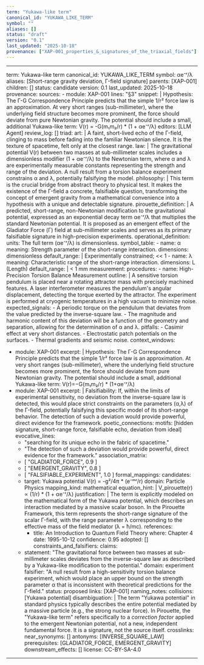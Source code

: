 ```yaml
---
term: "Yukawa-like term"
canonical_id: "YUKAWA_LIKE_TERM"
symbol: ""
aliases: []
status: "draft"
version: "0.1"
last_updated: "2025-10-18"
provenance: ["XAP-001_properties_&_signatures_of_the_triaxial_fields"]
---
```


---
term: Yukawa-like term
canonical_id: YUKAWA_LIKE_TERM
symbol: αe⁻ʳ/λ
aliases: [Short-range gravity deviation, Γ-field signature]
parents: [XAP-001]
children: []
status: candidate
version: 0.1
last_updated: 2025-10-18
provenance:
  sources:
    - module: XAP-001
      lines: "§3"
      snippet: |
        Hypothesis: The Γ-G Correspondence Principle predicts that the simple 1/r² force law is an approximation. At very short ranges (sub-millimeter), where the underlying field structure becomes more prominent, the force should deviate from pure Newtonian gravity. The potential should include a small, additional Yukawa-like term: V(r) = -G(m₁m₂/r) * (1 + αe⁻ʳ/λ)
  editors: [LLM Agent]
  review_log: []
triad:
  art: |
    A faint, short-lived echo of the Γ-field, clinging to mass before fading into the familiar Newtonian silence. It is the texture of spacetime, felt only at the closest range.
  law: |
    The gravitational potential V(r) between two masses at sub-millimeter scales includes a dimensionless modifier (1 + αe⁻ʳ/λ) to the Newtonian term, where α and λ are experimentally measurable constants representing the strength and range of the deviation. A null result from a torsion balance experiment constrains α and λ, potentially falsifying the model.
  philosophy: |
    This term is the crucial bridge from abstract theory to physical test. It makes the existence of the Γ-field a concrete, falsifiable question, transforming the concept of emergent gravity from a mathematical convenience into a hypothesis with a unique and detectable signature.
pirouette_definition: |
  A predicted, short-range, non-Newtonian modification to the gravitational potential, expressed as an exponential decay term αe⁻ʳ/λ that multiplies the standard Newtonian potential. It is proposed as an emergent effect of the Gladiator Force (Γ) field at sub-millimeter scales and serves as its primary falsifiable signature in high-precision experiments.
operational_definition:
  units: The full term (αe⁻ʳ/λ) is dimensionless.
  symbol_table:
    - name: α
      meaning: Strength parameter of the short-range interaction.
      dimensions: dimensionless
      default_range: |
        Experimentally constrained; << 1
    - name: λ
      meaning: Characteristic range of the short-range interaction.
      dimensions: L (Length)
      default_range: |
        < 1 mm
  measurement:
    procedures:
      - name: High-Precision Torsion Balance Measurement
        outline: |
          A sensitive torsion pendulum is placed near a rotating attractor mass with precisely machined features. A laser interferometer measures the pendulum's angular displacement, detecting the torque exerted by the attractor. The experiment is performed at cryogenic temperatures in a high vacuum to minimize noise.
        expected_signals:
          - A periodic torque on the pendulum that deviates from the value predicted by the inverse-square law.
          - The magnitude and harmonic content of this deviation will be a function of the geometry and separation, allowing for the determination of α and λ.
        pitfalls:
          - Casimir effect at very short distances.
          - Electrostatic patch potentials on the surfaces.
          - Thermal gradients and seismic noise.
context_windows:
  - module: XAP-001
    excerpt: |
      Hypothesis: The Γ-G Correspondence Principle predicts that the simple 1/r² force law is an approximation. At very short ranges (sub-millimeter), where the underlying field structure becomes more prominent, the force should deviate from pure Newtonian gravity. The potential should include a small, additional Yukawa-like term: V(r)=−G(m₁m₂/r) * (1+αe⁻ʳ/λ)
  - module: XAP-001
    excerpt: |
      Falsifiability: If, within the limits of experimental sensitivity, no deviation from the inverse-square law is detected, this would place strict constraints on the parameters (α,λ) of the Γ-field, potentially falsifying this specific model of its short-range behavior. The detection of such a deviation would provide powerful, direct evidence for the framework.
poetic_connections:
  motifs: [hidden signature, short-range force, falsifiable echo, deviation from ideal]
  evocative_lines:
    - "searching for its unique echo in the fabric of spacetime."
    - "The detection of such a deviation would provide powerful, direct evidence for the framework."
  association_matrix:
    - [ "GLADIATOR_FORCE", 0.9 ]
    - [ "EMERGENT_GRAVITY", 0.8 ]
    - [ "FALSIFIABLE_EXPERIMENT", 1.0 ]
formal_mappings:
  candidates:
    - target: Yukawa potential V(r) = -g²/4π * (e⁻ᵐʳ/r)
      domain: Particle Physics
      mapping_kind: mathematical
      equation_hint: |
        V_pirouette(r) ∝ (1/r) * (1 + αe⁻ʳ/λ)
      justification: |
        The term is explicitly modeled on the mathematical form of the Yukawa potential, which describes an interaction mediated by a massive scalar boson. In the Pirouette Framework, this term represents the short-range signature of the scalar Γ-field, with the range parameter λ corresponding to the effective mass of the field mediator (λ = ħ/mc).
      references:
        - title: An Introduction to Quantum Field Theory
          where: Chapter 4
          date: 1995-10-12
      confidence: 0.95
  adopted: []
constraints_and_falsifiers:
  claims:
    - statement: "The gravitational force between two masses at sub-millimeter scales deviates from the inverse-square law as described by a Yukawa-like modification to the potential."
      domain: experiment
      falsifier: "A null result from a high-sensitivity torsion balance experiment, which would place an upper bound on the strength parameter α that is inconsistent with theoretical predictions for the Γ-field."
      status: proposed
      links: [XAP-001]
naming_notes:
  collisions: [Yukawa potential]
  disambiguation: |
    The term "Yukawa potential" in standard physics typically describes the entire potential mediated by a massive particle (e.g., the strong nuclear force). In Pirouette, the "Yukawa-like term" refers specifically to a *correction factor* applied to the emergent Newtonian potential, not a new, independent fundamental force. It is a signature, not the source itself.
crosslinks:
  near_synonyms: []
  antonyms: [INVERSE_SQUARE_LAW]
  prerequisites: [GLADIATOR_FORCE, EMERGENT_GRAVITY]
  downstream_effects: []
license: CC-BY-SA-4.0
---